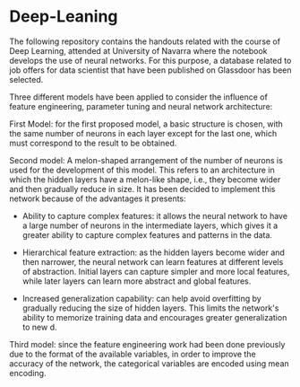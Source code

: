 # Deep-Leaning
The following repository contains the handouts related with the course of Deep Learning, attended at University of Navarra where the notebook develops the use of neural networks. For this purpose, a database related to job offers for data scientist that have been published on Glassdoor has been selected.

Three different models have been applied to consider the influence of feature engineering, parameter tuning and neural network architecture:

First Model: for the first proposed model, a basic structure is chosen, with the same number of neurons in each layer except for the last one, which must correspond to the result to be obtained.

Second model: A melon-shaped arrangement of the number of neurons is used for the development of this model. This refers to an architecture in which the hidden layers have a melon-like shape, i.e., they become wider and then gradually reduce in size. It has been decided to implement this network because of the advantages it presents:

- Ability to capture complex features: it allows the neural network to have a large number of neurons in the intermediate layers, which gives it a greater ability to capture complex features and patterns in the data.

- Hierarchical feature extraction: as the hidden layers become wider and then narrower, the neural network can learn features at different levels of abstraction. Initial layers can capture simpler and more local features, while later layers can learn more abstract and global features. 

- Increased generalization capability: can help avoid overfitting by gradually reducing the size of hidden layers. This limits the network's ability to memorize training data and encourages greater generalization to new d.

Third model: since the feature engineering work had been done previously due to the format of the available variables, in order to improve the accuracy of the network, the categorical variables are encoded using mean encoding.
